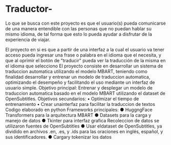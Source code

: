 # Traductor-
 Lo que se busca con este proyecto es que el usuario(s) pueda comunicarse de una manera
 entendible con las personas que no puedan hablar su mismo idioma, de tal forma que esto lo
 pueda ayudar a disfrutar de la experiencia de viajar.

 
 El proyecto en si es que a partir de una interfaz a la cual el usuario va tener acceso pueda
 ingresar una frase o palabra en el idioma que el necesita, y que al oprimir el botón de
 "traducir" pueda ver la traducción de la misma en el idioma que selecciono
  El proyecto consiste en desarrollar un sistema de traduccion automatica 
utilizando el modelo MBART, teniendo como finalidad desarrollar y entrenar un 
modelo de traduccion automatica, optimizando el desempeño y facilitando el 
uso mediante un interfaz de usuario simple.
 Objetivo principal: Entrenar y desplegar un modelo de traduccion automatica
 basado en el modelo MBART utilizando el dataset de OpenSubtitles.
 Objetivos secundarios:
 • Optimizar el tiempo de entrenamiento
 • Crear unainterfaz para facilitar la traduccion de textos
Codigo elaborado en python
 Frameworks principales:
 ● HuggngFace Transformers para la arquitectura MBART
 ● Datasets para la carga y manejo de datos
 ● Tkinter para interfaz grafica
 Recoleccion de datos se utilizaron fuentes de OpenSubtitles
 ● Usar eldataset de OpenSubtitles, ya dividido en archivos .en, .es, 
y .ids para las oraciones en inglés, español, y sus identificadores.
 ● Cargary tokenizar los datos


